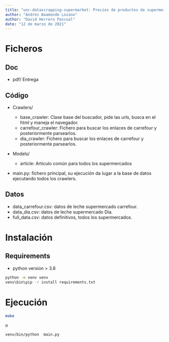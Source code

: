 ```yaml
---
title: "uoc-datascrapping-supermarket: Precios de productos de supermercados "
author: "Andrés Baamonde Lozano"
author: "David Herrero Pascual"
date: "12 de marzo de 2021"
---
```


# Ficheros

## Doc

* pdf/ Entrega

## Código

* Crawlers/
  * base_crawler: Clase base del buscador, pide las urls, busca en el html y maneja el navegador.
  * carrefour_crawler: Fichero para buscar los enlaces de carrefour y posteriormente parsearlos.
  * dia_crawler:  Fichero para buscar los enlaces de carrefour y posteriormente parsearlos.
* Models/
  * article: Artículo común para todos los supermercados

* main.py: fichero principal, su ejecución da lugar a la base de datos ejecutando todos los crawlers.

## Datos

* data_carrefour.csv: datos de leche supermercado carrefour.
* data_dia.csv: datos de leche supermercado Dia.
* full_data.csv: datos definitivos, todos los supermercados.

# Instalación 

## Requirements

* python version > 3.8

```bash
python -m venv venv
venv\bin\pip -r install requirements.txt
```

# Ejecución

```bash
make
```
o 

```bash
venv/bin/python  main.py
```
